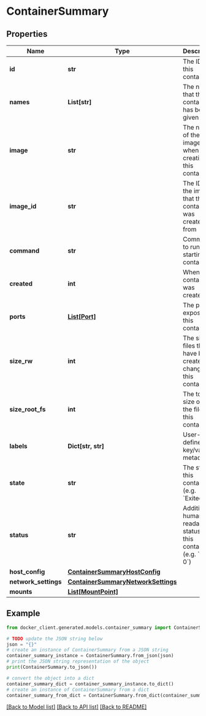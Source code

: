 # ContainerSummary


## Properties

Name | Type | Description | Notes
------------ | ------------- | ------------- | -------------
**id** | **str** | The ID of this container | [optional] 
**names** | **List[str]** | The names that this container has been given | [optional] 
**image** | **str** | The name of the image used when creating this container | [optional] 
**image_id** | **str** | The ID of the image that this container was created from | [optional] 
**command** | **str** | Command to run when starting the container | [optional] 
**created** | **int** | When the container was created | [optional] 
**ports** | [**List[Port]**](Port.md) | The ports exposed by this container | [optional] 
**size_rw** | **int** | The size of files that have been created or changed by this container | [optional] 
**size_root_fs** | **int** | The total size of all the files in this container | [optional] 
**labels** | **Dict[str, str]** | User-defined key/value metadata. | [optional] 
**state** | **str** | The state of this container (e.g. &#x60;Exited&#x60;) | [optional] 
**status** | **str** | Additional human-readable status of this container (e.g. &#x60;Exit 0&#x60;) | [optional] 
**host_config** | [**ContainerSummaryHostConfig**](ContainerSummaryHostConfig.md) |  | [optional] 
**network_settings** | [**ContainerSummaryNetworkSettings**](ContainerSummaryNetworkSettings.md) |  | [optional] 
**mounts** | [**List[MountPoint]**](MountPoint.md) |  | [optional] 

## Example

```python
from docker_client.generated.models.container_summary import ContainerSummary

# TODO update the JSON string below
json = "{}"
# create an instance of ContainerSummary from a JSON string
container_summary_instance = ContainerSummary.from_json(json)
# print the JSON string representation of the object
print(ContainerSummary.to_json())

# convert the object into a dict
container_summary_dict = container_summary_instance.to_dict()
# create an instance of ContainerSummary from a dict
container_summary_from_dict = ContainerSummary.from_dict(container_summary_dict)
```
[[Back to Model list]](../README.md#documentation-for-models) [[Back to API list]](../README.md#documentation-for-api-endpoints) [[Back to README]](../README.md)


